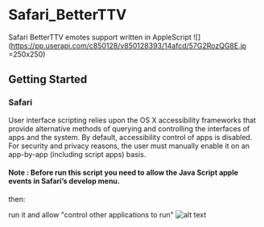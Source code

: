 # Safari_BetterTTV
Safari BetterTTV emotes support written in AppleScript
![](https://pp.userapi.com/c850128/v850128393/14afcd/57G2RozQG8E.jp =250x250)

## Getting Started

### Safari

User interface scripting relies upon the OS X accessibility frameworks that provide alternative methods of querying and controlling the interfaces of apps and the system. By default, accessibility control of apps is disabled. For security and privacy reasons, the user must manually enable it on an app-by-app (including script apps) basis.

#### Note : Before run this script you need to allow the Java Script apple events in Safari’s develop menu.

then:

run it and allow "control other applications to run"
![alt text](https://pp.userapi.com/c850128/v850128393/14afc6/JVnrl0Ig4GY.jpg)
